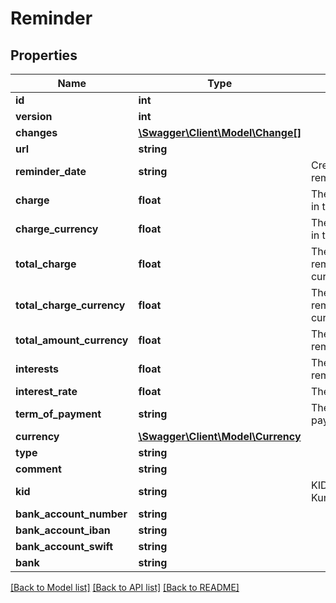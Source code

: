 # Reminder

## Properties
Name | Type | Description | Notes
------------ | ------------- | ------------- | -------------
**id** | **int** |  | [optional] 
**version** | **int** |  | [optional] 
**changes** | [**\Swagger\Client\Model\Change[]**](Change.md) |  | [optional] 
**url** | **string** |  | [optional] 
**reminder_date** | **string** | Creation date of the invoice reminder. | [optional] 
**charge** | **float** | The fee part of the reminder, in the company&#x27;s currency. | [optional] 
**charge_currency** | **float** | The fee part of the reminder, in the invoice currency. | [optional] 
**total_charge** | **float** | The total fee part of all reminders, in the company&#x27;s currency. | [optional] 
**total_charge_currency** | **float** | The total fee part of all reminders, in the invoice currency. | [optional] 
**total_amount_currency** | **float** | The total amount to pay in reminder&#x27;s currency. | [optional] 
**interests** | **float** | The interests part of the reminder. | [optional] 
**interest_rate** | **float** | The reminder interest rate. | [optional] 
**term_of_payment** | **string** | The reminder term of payment date. | 
**currency** | [**\Swagger\Client\Model\Currency**](Currency.md) |  | [optional] 
**type** | **string** |  | 
**comment** | **string** |  | [optional] 
**kid** | **string** | KID - Kundeidentifikasjonsnummer. | [optional] 
**bank_account_number** | **string** |  | [optional] 
**bank_account_iban** | **string** |  | [optional] 
**bank_account_swift** | **string** |  | [optional] 
**bank** | **string** |  | [optional] 

[[Back to Model list]](../../README.md#documentation-for-models) [[Back to API list]](../../README.md#documentation-for-api-endpoints) [[Back to README]](../../README.md)

